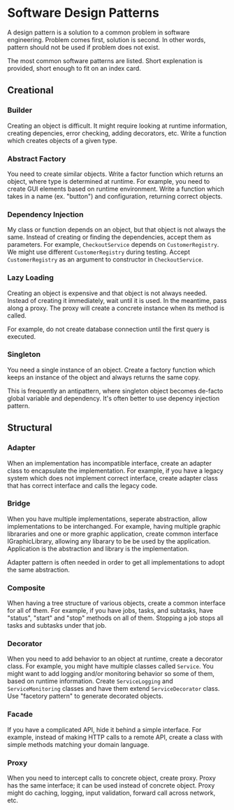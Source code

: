 # Software Design Patterns

A design pattern is a solution to a common problem in software engineering. Problem comes first,
solution is second. In other words, pattern should not be used if problem does not exist.

The most common software patterns are listed. Short explenation is provided, short enough to
fit on an index card.

## Creational

### Builder

Creating an object is difficult. It might require looking at runtime information, creating depencies,
error checking, adding decorators, etc. Write a function which creates objects of a given type.

### Abstract Factory

You need to create similar objects. Write a factor function which returns an object, where type is
determined at runtime. For example, you need to create GUI elements based on runtime environment.
Write a function which takes in a name (ex. "button") and configuration, returning correct objects.

### Dependency Injection

My class or function depends on an object, but that object is not always the same. Instead of creating
or finding the dependencies, accept them as parameters. For example, `CheckoutService` depends on
`CustomerRegistry`. We might use different `CustomerRegistry` during testing. Accept `CustomerRegistry`
as an argument to constructor in `CheckoutService`.

### Lazy Loading

Creating an object is expensive and that object is not always needed. Instead of creating it immediately,
wait until it is used. In the meantime, pass along a proxy. The proxy will create a concrete instance when
its method is called.

For example, do not create database connection until the first query is executed.

### Singleton

You need a single instance of an object. Create a factory function which keeps an instance of the object
and always returns the same copy.

This is frequently an antipattern, where singleton object becomes de-facto global variable and dependency.
It's often better to use depency injection pattern.

## Structural

### Adapter

When an implementation has incompatible interface, create an adapter class to encapsulate
the implementation. For example, if you have a legacy system which does not implement correct
interface, create adapter class that has correct interface and calls the legacy code.

### Bridge

When you have multiple implementations, seperate abstraction, allow implementations to be interchanged.
For example, having multiple graphic librararies and one or more graphic application, create common interface
IGraphicLibrary, allowing any libarary to be be used by the application. Application is the abstraction
and library is the implementation.

Adapter pattern is often needed in order to get all implementations to adopt the same abstraction.

### Composite

When having a tree structure of various objects, create a common interface for all of them. For example,
if you have jobs, tasks, and subtasks, have "status", "start" and "stop" methods on all of them. Stopping
a job stops all tasks and subtasks under that job.

### Decorator

When you need to add behavior to an object at runtime, create a decorator class. For example,
you might have multiple classes called `Service`. You might want to add logging and/or monitoring
behavior so some of them, based on runtime information. Create `ServiceLogging` and `ServiceMonitoring`
classes and have them extend `ServiceDecorator` class. Use "facetory pattern" to generate decorated
objects.

### Facade

If you have a complicated API, hide it behind a simple interface. For example, instead of making HTTP calls
to a remote API, create a class with simple methods matching your domain language.

### Proxy

When you need to intercept calls to concrete object, create proxy. Proxy has the same interface; it can be used
instead of concrete object. Proxy might do caching, logging, input validation, forward call across network, etc.
